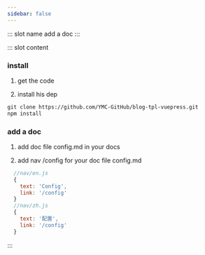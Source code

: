 ```yaml
---
sidebar: false
---
```

<common-demoItem></common-demoItem>
::: slot name
add a doc
:::

::: slot content
<common-demoCode>
  <effect-sliderBasic></effect-sliderBasic>
</common-demoCode>


 ### install

  01. get the code

  02. install his dep

<common-demoCode>
  <div slot="codeText">

```html
git clone https://github.com/YMC-GitHub/blog-tpl-vuepress.git
npm install
```

  </div>
</common-demoCode>




### add a doc

  01. add doc file config.md in your docs

  02. add nav /config for your doc file config.md

<common-demoCode>
  <div slot="codeText">

```js
  //nav/en.js
  {
    text: 'Config',
    link: '/config'
  }
  //nav/zh.js
  {
    text: '配置',
    link: '/config'
  }
```

  </div>
</common-demoCode>

:::
